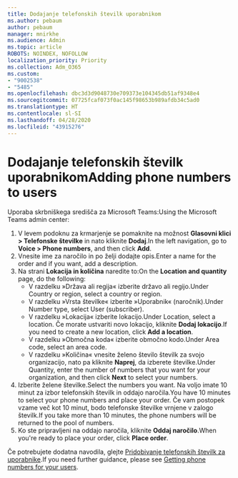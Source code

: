 ```yaml
---
title: Dodajanje telefonskih številk uporabnikom
ms.author: pebaum
author: pebaum
manager: mnirkhe
ms.audience: Admin
ms.topic: article
ROBOTS: NOINDEX, NOFOLLOW
localization_priority: Priority
ms.collection: Adm_O365
ms.custom:
- "9002538"
- "5485"
ms.openlocfilehash: dbc3d3d9048730e709373e104345db51af9348e4
ms.sourcegitcommit: 07725fcaf073f0ac145f98653b989afdb34c5ad0
ms.translationtype: HT
ms.contentlocale: sl-SI
ms.lasthandoff: 04/28/2020
ms.locfileid: "43915276"
---
```

# <a name="adding-phone-numbers-to-users"></a><span data-ttu-id="248a6-102">Dodajanje telefonskih številk uporabnikom</span><span class="sxs-lookup"><span data-stu-id="248a6-102">Adding phone numbers to users</span></span>

<span data-ttu-id="248a6-103">Uporaba skrbniškega središča za Microsoft Teams:</span><span class="sxs-lookup"><span data-stu-id="248a6-103">Using the Microsoft Teams admin center:</span></span>

1. <span data-ttu-id="248a6-104">V levem podoknu za krmarjenje se pomaknite na možnost **Glasovni klici > Telefonske številke** in nato kliknite **Dodaj**.</span><span class="sxs-lookup"><span data-stu-id="248a6-104">In the left navigation, go to **Voice > Phone numbers**, and then click **Add**.</span></span>
2. <span data-ttu-id="248a6-105">Vnesite ime za naročilo in po želji dodajte opis.</span><span class="sxs-lookup"><span data-stu-id="248a6-105">Enter a name for the order and if you want, add a description.</span></span>
3. <span data-ttu-id="248a6-106">Na strani **Lokacija in količina** naredite to:</span><span class="sxs-lookup"><span data-stu-id="248a6-106">On the **Location and quantity** page, do the following:</span></span>
    - <span data-ttu-id="248a6-107">V razdelku »Država ali regija« izberite državo ali regijo.</span><span class="sxs-lookup"><span data-stu-id="248a6-107">Under Country or region, select a country or region.</span></span>
    - <span data-ttu-id="248a6-108">V razdelku »Vrsta številke« izberite »Uporabnik« (naročnik).</span><span class="sxs-lookup"><span data-stu-id="248a6-108">Under Number type, select User (subscriber).</span></span>
    - <span data-ttu-id="248a6-109">V razdelku »Lokacija« izberite lokacijo.</span><span class="sxs-lookup"><span data-stu-id="248a6-109">Under Location, select a location.</span></span> <span data-ttu-id="248a6-110">Če morate ustvariti novo lokacijo, kliknite **Dodaj lokacijo**.</span><span class="sxs-lookup"><span data-stu-id="248a6-110">If you need to create a new location, click **Add a location**.</span></span>
    - <span data-ttu-id="248a6-111">V razdelku »Območna koda« izberite območno kodo.</span><span class="sxs-lookup"><span data-stu-id="248a6-111">Under Area code, select an area code.</span></span>
    - <span data-ttu-id="248a6-112">V razdelku »Količina« vnesite želeno število številk za svojo organizacijo, nato pa kliknite **Naprej**, da izberete številke.</span><span class="sxs-lookup"><span data-stu-id="248a6-112">Under Quantity, enter the number of numbers that you want for your organization, and then click **Next** to select your numbers.</span></span>
4. <span data-ttu-id="248a6-113">Izberite želene številke.</span><span class="sxs-lookup"><span data-stu-id="248a6-113">Select the numbers you want.</span></span> <span data-ttu-id="248a6-114">Na voljo imate 10 minut za izbor telefonskih številk in oddajo naročila.</span><span class="sxs-lookup"><span data-stu-id="248a6-114">You have 10 minutes to select your phone numbers and place your order.</span></span> <span data-ttu-id="248a6-115">Če vam postopek vzame več kot 10 minut, bodo telefonske številke vrnjene v zalogo številk.</span><span class="sxs-lookup"><span data-stu-id="248a6-115">If you take more than 10 minutes, the phone numbers will be returned to the pool of numbers.</span></span>
5. <span data-ttu-id="248a6-116">Ko ste pripravljeni na oddajo naročila, kliknite **Oddaj naročilo**.</span><span class="sxs-lookup"><span data-stu-id="248a6-116">When you're ready to place your order, click **Place order**.</span></span>

<span data-ttu-id="248a6-117">Če potrebujete dodatna navodila, glejte [Pridobivanje telefonskih številk za uporabnike](https://docs.microsoft.com/microsoftteams/getting-phone-numbers-for-your-users).</span><span class="sxs-lookup"><span data-stu-id="248a6-117">If you need further guidance, please see [Getting phone numbers for your users](https://docs.microsoft.com/microsoftteams/getting-phone-numbers-for-your-users).</span></span>
